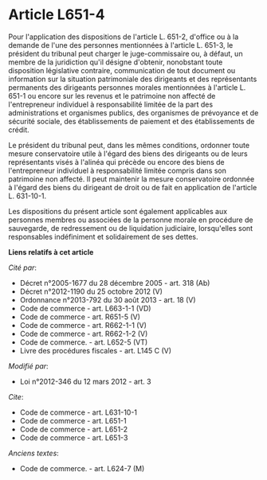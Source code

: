 # Article L651-4

Pour l'application des dispositions de l'article L. 651-2, d'office ou à la demande de l'une des personnes mentionnées à
l'article L. 651-3, le président du tribunal peut charger le juge-commissaire ou, à défaut, un membre de la juridiction qu'il
désigne d'obtenir, nonobstant toute disposition législative contraire, communication de tout document ou information sur la
situation patrimoniale des dirigeants et des représentants permanents des dirigeants personnes morales mentionnées à
l'article L. 651-1 ou encore sur les revenus et le patrimoine non affecté de l'entrepreneur individuel à responsabilité
limitée de la part des administrations et organismes publics, des organismes de prévoyance et de sécurité sociale, des
établissements de paiement et des établissements de crédit. 

Le président du tribunal peut, dans les mêmes conditions, ordonner toute mesure conservatoire utile à l'égard des biens des
dirigeants ou de leurs représentants visés à l'alinéa qui précède ou encore des biens de l'entrepreneur individuel à
responsabilité limitée compris dans son patrimoine non affecté. Il peut maintenir la mesure conservatoire ordonnée à l'égard
des biens du dirigeant de droit ou de fait en application de l'article L. 631-10-1. 

Les dispositions du présent article sont également applicables aux personnes membres ou associées de la personne morale en
procédure de sauvegarde, de redressement ou de liquidation judiciaire, lorsqu'elles sont responsables indéfiniment et
solidairement de ses dettes.

**Liens relatifs à cet article**

_Cité par_:

  - Décret n°2005-1677 du 28 décembre 2005 - art. 318 (Ab)
  - Décret n°2012-1190 du 25 octobre 2012 (V)
  - Ordonnance n°2013-792 du 30 août 2013 - art. 18 (V)
  - Code de commerce - art. L663-1-1 (VD)
  - Code de commerce - art. R651-5 (V)
  - Code de commerce - art. R662-1-1 (V)
  - Code de commerce - art. R662-1-2 (V)
  - Code de commerce. - art. L652-5 (VT)
  - Livre des procédures fiscales - art. L145 C (V)

_Modifié par_:

  - Loi n°2012-346 du 12 mars 2012 - art. 3

_Cite_:

  - Code de commerce - art. L631-10-1
  - Code de commerce - art. L651-1
  - Code de commerce - art. L651-2
  - Code de commerce - art. L651-3

_Anciens textes_:

  - Code de commerce. - art. L624-7 (M)
